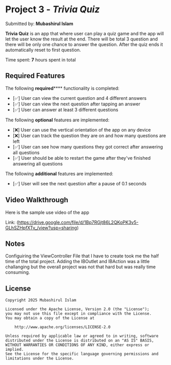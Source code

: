 # Project 3 - *Trivia Quiz*

Submitted by: **Mubashirul Islam**

**Trivia Quiz** is an app that where user can play a quiz game and the app will let the user know the result at the end. There will be total 3 question and there will be only one chance to answer the question. After the quiz ends it automatically reset to first question. 

Time spent: **7** hours spent in total

## Required Features

The following **required****** functionality is completed:

- [✅] User can view the current question and 4 different answers
- [✅] User can view the next question after tapping an answer
- [✅] User can answer at least 3 different questions


The following **optional** features are implemented:

- [❌] User can use the vertical orientation of the app on any device
- [❌] User can track the question they are on and how many questions are left
- [✅] User can see how many questions they got correct after answering all questions
- [✅] User should be able to restart the game after they've finished answering all questions

The following **additional** features are implemented:

- [✅] User will see the next question after a pause of 0.1 seconds 

## Video Walkthrough

Here is the sample use video of the app  

Link: (https://drive.google.com/file/d/1Bp7RGjt86L2QKoPK3v5-GLhSZHpfXTv_/view?usp=sharing)

## Notes

Configuiring the ViewController File that I have to create took me the half time of the total project. Adding the IBOutlet and IBAction was a little challanging but the overall project was not that hard but was really time consuming.

## License

    Copyright 2025 Mubashirul Islam

    Licensed under the Apache License, Version 2.0 (the "License");
    you may not use this file except in compliance with the License.
    You may obtain a copy of the License at

        http://www.apache.org/licenses/LICENSE-2.0

    Unless required by applicable law or agreed to in writing, software
    distributed under the License is distributed on an "AS IS" BASIS,
    WITHOUT WARRANTIES OR CONDITIONS OF ANY KIND, either express or implied.
    See the License for the specific language governing permissions and
    limitations under the License.
